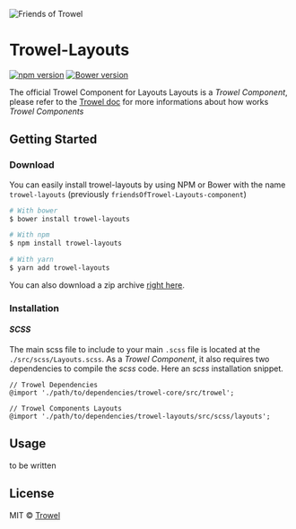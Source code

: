 ![Friends of Trowel](https://raw.githubusercontent.com/Trowel/Trowel/master/media/dist/banners/friendsoftrowel-black-on-transparent.png)

# Trowel-Layouts
[![npm version](https://badge.fury.io/js/trowel-Layouts.svg)](https://badge.fury.io/js/trowel)
[![Bower version](https://badge.fury.io/bo/trowel-Layouts.svg)](https://badge.fury.io/bo/trowel-Layouts)

The official Trowel Component for Layouts
Layouts is a *Trowel Component*, please refer to the [Trowel doc](http://trowel.github.io/) for more informations about how works *Trowel Components*

## Getting Started
### Download
You can easily install trowel-layouts by using NPM or Bower with the name `trowel-layouts` (previously `friendsOfTrowel-Layouts-component`)

```bash
# With bower
$ bower install trowel-layouts

# With npm
$ npm install trowel-layouts

# With yarn
$ yarn add trowel-layouts
```

You can also download a zip archive [right here](https://github.com/FriendsOfTrowel/Layouts/archive/master.zip).

### Installation
#### *SCSS*
The main scss file to include to your main `.scss` file is located at the `./src/scss/Layouts.scss`. As a *Trowel Component*, it also requires two dependencies to compile the *scss* code. Here an *scss* installation snippet.

```
// Trowel Dependencies
@import './path/to/dependencies/trowel-core/src/trowel';

// Trowel Components Layouts
@import './path/to/dependencies/trowel-layouts/src/scss/layouts';
```





## Usage
to be written

## License
MIT © [Trowel](trowel.github.io)
